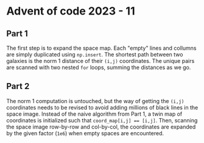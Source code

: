# Advent of code 2023 - 11

## Part 1

The first step is to expand the space map. Each "empty" lines and collumns are simply duplicated using `np.insert`.
The shortest path between two galaxies is the norm 1 distance of their `(i,j)` coordinates.
The unique pairs are scanned with two nested `for` loops, summing the distances as we go.

## Part 2

The norm 1 computation is untouched, but the way of getting the `(i,j)` coordinates needs to be revised to avoid adding millions of black lines in the space image.
Instead of the naive algorithm from Part 1, a twin map of coordinates is initialized such that `coord_map[i,j] == [i,j]`.
Then, scanning the space image row-by-row and col-by-col, the coordinates are expanded by the given factor (`1e6`) when empty spaces are encountered.
